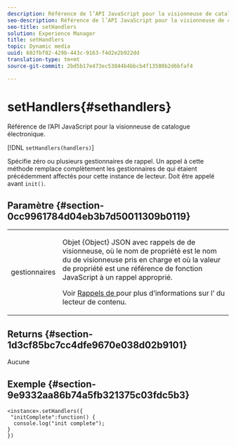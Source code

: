 ```yaml
---
description: Référence de l’API JavaScript pour la visionneuse de catalogue électronique.
seo-description: Référence de l’API JavaScript pour la visionneuse de catalogue électronique.
seo-title: setHandlers
solution: Experience Manager
title: setHandlers
topic: Dynamic media
uuid: 602fbf82-429b-443c-9163-f4d2e2b922dd
translation-type: tm+mt
source-git-commit: 2bd5b17e473ec53844b4bbcb4f13580b2d6bfaf4

---
```



# setHandlers{#sethandlers}

Référence de l’API JavaScript pour la visionneuse de catalogue électronique.

[!DNL `setHandlers(handlers)`]

Spécifie zéro ou plusieurs gestionnaires de rappel. Un appel à cette méthode remplace complètement les gestionnaires de  qui étaient précédemment affectés pour cette instance de lecteur. Doit être appelé avant `init()`.

## Paramètre {#section-0cc9961784d04eb3b7d50011309b0119}

<table id="table_896DFF34A68A403DB93A6D597461A573"> 
 <tbody> 
  <tr> 
   <td colname="col1"> <p> <span class="codeph"> <span class="varname"> gestionnaires </span></span> </p> </td> 
   <td colname="col2"> <p> <span class="codeph"> Objet {Object} </span> JSON avec rappels de de visionneuse, où le nom de propriété est le nom du de visionneuse pris en charge et où la valeur de propriété est une référence de fonction JavaScript à un rappel approprié. </p> <p>Voir <a href="../../../c-html5-s7-aem-asset-viewers/c-html5-20-ecatalog-viewer-about/c-html5-20-ecatalog-viewer-event-callbacks.md#concept-0bf5ff877043468db58ac62a92d002b6" format="dita" scope="local"> Rappels de  </a> pour plus d’informations sur l’ du lecteur de contenu. </p> </td> 
  </tr> 
 </tbody> 
</table>

## Returns {#section-1d3cf85bc7cc4dfe9670e038d02b9101}

Aucune

## Exemple {#section-9e9332aa86b74a5fb321375c03fdc5b3}

```
<instance>.setHandlers({ 
 "initComplete":function() { 
  console.log("init complete"); 
} 
})
```

